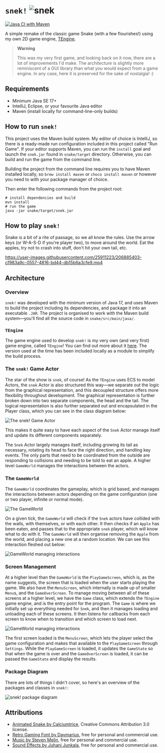 # `snek!` ![snek](https://user-images.githubusercontent.com/25911223/206885551-74c5e2ef-65f3-44d0-a13a-7d6d6f83317e.gif)

[![Java CI with Maven](https://github.com/tessapower/snek/actions/workflows/maven-build.yml/badge.svg)](https://github.com/tessapower/snek/actions/workflows/maven-build.yml)

A simple remake of the classic game Snake (with a few flourishes!) using my own 2D game
engine, [TEngine](https://github.com/tessapower/tengine).

> **Warning**
>
> This was my very first game, and looking back on it now, there are a lot of improvements I'd make.
> The architecture is slightly more reminiscent of a GUI library than what you would expect from a
> game engine. In any case, here it is preserved for the sake of nostalgia! :)

## Requirements

- Minimum Java SE 17+
- IntelliJ, Eclipse, or your favourite Java editor
- Maven (install locally for command-line-only builds)

## How to run `snek!`

This project uses the Maven build system. My editor of choice is IntelliJ, so there is a ready-made
run configuration included in this project called "Run Game". If your editor supports
Maven, you can run the `install` goal and launch the `snek.jar` found in `snake/target`
directory. Otherwise, you can build and run the game from the command line.

Building the project from the command line requires you to have Maven installed locally, so `brew
install maven` or `choco install maven` or however you need to with your package manager of choice.

Then enter the following commands from the project root:

```shell
# install dependencies and build
mvn install
# run the game
java -jar snake/target/snek.jar
```

## How to play `snek!`

Snake is a bit of a rite of passage, so we all know the rules. Use the arrow keys (or W-A-S-D if
you're player two), to move around the world. Eat the apples, try not to crash into stuff, don't
hit your own tail, etc.

https://user-images.githubusercontent.com/25911223/206885403-cf983a9c-0557-4816-bd44-db15b6a3cfe9.mp4

## Architecture

### Overview

`snek!` was developed with the minimum version of Java 17, and uses Maven to build the project
including its dependencies, and package it into an executable `.JAR`. The project is organised to
work with the Maven build system—you'll find all the source code in `snake/src/main/java/`.

### `TEngine`

The game engine used to develop `snek!` is my very own (and very first) game engine, called
`TEngine`! You can find out more about it [here](https://github.com/tessapower/tengine). The version
used at the time has been included locally as a module to simplify the build process.

### The `snek!` Game Actor

The star of the show is `snek`, of course! As the `TEngine` uses ECS to model Actors, the `snek`
Actor is also structured this way—we separate out the logic from the graphical representation, and
this decoupled structure offers more flexibility throughout development. The graphical
representation is further broken down into two separate components, the head and the tail. The
logical representation is also further separated out and encapsulated in the Player class, which
you can see in the class diagram below:

![The `snek!` Game Actor](docs/images/snek-actor.png)

This makes it quite easy to have each aspect of the `Snek` Actor manage itself and update its different components
separately.

The `Snek` Actor largely manages itself, including growing its tail as necessary, rotating its head to face the right
direction, and handling key events. The only parts that need to be coordinated from the outside are responding to
collisions and needing to be told to eat an apple. A higher level `GameWorld` manages the interactions between the actors.

### The `GameWorld`

The `GameWorld` coordinates the gameplay, which is grid based, and manages the interactions between actors depending on
the game configuration (one or two player, infinite or normal mode).

![The `GameWorld`](docs/images/game-world.png)

On a given tick, the `GameWorld` will check if the `Snek` actors have collided with the walls, with themselves,
or with each other. It then checks if an `Apple` has been eaten, and passes that to the appropriate `snek` player,
which will know what to do with it. The `GameWorld` will then organise removing the `Apple` from the world,
and placing a new one at a random location. We can see this interaction fleshed out below:

![`GameWorld` managing interactions](docs/images/world-management.png)

### Screen Management

At a higher level than the `GameWorld` is the `PlayGameScreen`, which is, as the name suggests, the screen that is
loaded when the user starts playing the game. We also have the `MenuScreen`, which internally is made up of
smaller `Menu`s, and the `GameOverScreen`. To manage moving between all of these screens at a higher level, we have the
`Game` class, which extends the `TEngine` game engine, and is the entry point for the program. The `Game` is where we
initially set up everything needed for `Snek`, and then it manages loading and unloading each of these screens. It then
listens for callbacks from each screen to know when to transition and which screen to load next.

![`GameWorld` managing interactions](docs/images/screen-management.png)

The first screen loaded is the `MenuScreen`, which lets the player select the game configuration and makes
that available to the `PlayGameScreen` through `Settings`. While the `PlayGameScreen` is loaded, it updates the
`GameState` so that when the game is over and the `GameOverScreen` is loaded, it can be passed the `GameState` and
display the results.

### Package Diagram

There are lots of things I didn't cover, so here's an overview of the packages and classes in 
`snek!`:

![`snek!` package diagram](docs/images/package-diagram.png)

## Attributions

- [Animated Snake by Calciumtrice](https://opengameart.org/content/animated-snake), Creative Commons Attribution 3.0 license.
- [Retro Gaming Font by Daymarius](https://www.dafont.com/retro-gaming.font), free for personal and commercial use.
- [Music by Steven Melin](https://stevenmelin.com), free for personal and commercial use.
- [Sound Effects by Juhani Junkala](https://juhanijunkala.com/), free for personal and commercial use.
